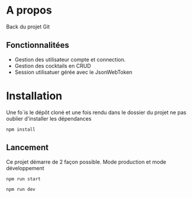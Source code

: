 # A propos
Back du projet Git


## Fonctionnalitées
- Gestion des utilisateur compte et connection. 
- Gestion des cocktails en CRUD
- Session utilisatuer gérée avec le JsonWebToken


# Installation
Une fo`is le dépôt cloné et une fois rendu dans le dossier du projet ne pas oublier d'installer les dépendances

```
npm install 
```

## Lancement

Ce projet démarre de 2 façon possible. Mode production et mode développement
```
npm run start
```

```
npm run dev
```
